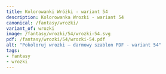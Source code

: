 ```yaml
---
title: Kolorowanki Wróżki - wariant 54
description: Kolorowanka Wrozki - wariant 54
canonical: /fantasy/wrozki/
variant_of: wrozki
image: /fantasy/wrozki/54/wrozki-54.svg
pdf: /fantasy/wrozki/54/wrozki-54.pdf
alt: "Pokoloruj wrozki – darmowy szablon PDF - wariant 54"
tags:
- fantasy
- wrozki
---
```

